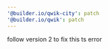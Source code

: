 ```yaml
---
'@builder.io/qwik-city': patch
'@builder.io/qwik': patch
---
```


follow version 2 to fix this ts error
